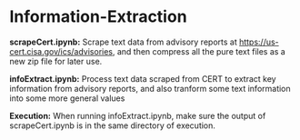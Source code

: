 # Information-Extraction

<b>scrapeCert.ipynb:</b> Scrape text data from advisory reports at https://us-cert.cisa.gov/ics/advisories, and then compress all the pure text files as a new zip file for later use.

<b>infoExtract.ipynb:</b> Process text data scraped from CERT to extract key information from advisory reports, and also tranform some text information into some more general values

<b>Execution:</b> When running infoExtract.ipynb, make sure the output of scrapeCert.ipynb is in the same directory of execution.
